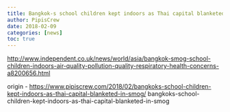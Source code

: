 ```yaml
---
title: Bangkok-s school children kept indoors as Thai capital blanketed in smog
author: PipisCrew
date: 2018-02-09
categories: [news]
toc: true
---
```


http://www.independent.co.uk/news/world/asia/bangkok-smog-school-children-indoors-air-quality-pollution-quality-respiratory-health-concerns-a8200656.html

origin - https://www.pipiscrew.com/2018/02/bangkoks-school-children-kept-indoors-as-thai-capital-blanketed-in-smog/ bangkoks-school-children-kept-indoors-as-thai-capital-blanketed-in-smog
